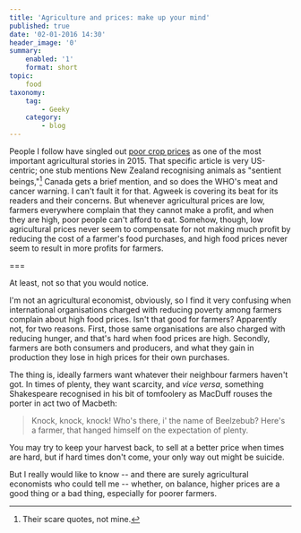```yaml
---
title: 'Agriculture and prices: make up your mind'
published: true
date: '02-01-2016 14:30'
header_image: '0'
summary:
    enabled: '1'
    format: short
topic:
    food
taxonomy:
    tag:
        - Geeky
    category:
        - blog
---
```


People I follow have singled out [poor crop prices][agweek] as one of the most important agricultural stories in 2015. That specific article is very US-centric; one stub mentions New Zealand recognising animals as "sentient beings,"[^1] Canada gets a brief mention, and so does the WHO's meat and cancer warning. I can't fault it for that. Agweek is covering its beat for its readers and their concerns. But whenever agricultural prices are low, farmers everywhere complain that they cannot make a profit, and when they are high, poor people can't afford to eat. Somehow, though, low agricultural prices never seem to compensate for not making much profit by reducing the cost of a farmer's food purchases, and high food prices never seem to result in more profits for farmers.

===

[^1]: Their scare quotes, not mine.

At least, not so that you would notice.

I'm not an agricultural economist, obviously, so I find it very confusing when international organisations charged with reducing poverty among farmers complain about high food prices. Isn't that good for farmers? Apparently not, for two reasons. First, those same organisations are also charged with reducing hunger, and that's hard when food prices are high. Secondly, farmers are both consumers and producers, and what they gain in production they lose in high prices for their own purchases.

The thing is, ideally farmers want whatever their neighbour farmers haven't got. In times of plenty, they want scarcity, and _vice versa_, something Shakespeare recognised in his bit of tomfoolery as MacDuff rouses the porter in act two of Macbeth:  

> Knock, knock, knock! Who's there, i' the name of Beelzebub? Here's a farmer, that hanged himself on the expectation of plenty.

You may try to keep your harvest back, to sell at a better price when times are hard, but if hard times don't come, your only way out might be suicide.

But I really would like to know -- and there are surely agricultural economists who could tell me -- whether, on balance, higher prices are a good thing or a bad thing, especially for poorer farmers. 

[agweek]: http://www.agweek.com/news/3912430-year-review-poor-crop-prices-are-top-2015-ag-story
